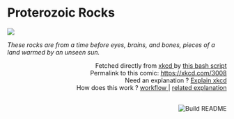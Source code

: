 # <b>Proterozoic Rocks</b>

[![](https://imgs.xkcd.com/comics/proterozoic_rocks.png)](https://xkcd.com/3008)

<i>These rocks are from a time before eyes, brains, and bones, pieces of a land warmed by an unseen sun.</i>

<div align="right">
  Fetched directly from
  <a href="https://xkcd.com">
    xkcd
  </a>
  by
  <a href="https://github.com/Vanille-N/Vanille-N/blob/master/fetch">
    this bash script
  </a>
</div>
<div align="right">
  Permalink to this comic:
  <a href="https://xkcd.com/3008">
    https://xkcd.com/3008
  </a>
</div>
<div align="right">
  Need an explanation ?
  <a href="https://www.explainxkcd.com/wiki/index.php/3008">
    Explain xkcd
  </a>
</div>
<div align="right">
  How does this work ?
  <a href="https://github.com/Vanille-N/Vanille-N/blob/master/.github/workflows/build.yml">
    workflow
  </a>
  |
  <a href="https://simonwillison.net/2020/Jul/10/self-updating-profile-readme/">
    related explanation
  </a>
</div><br>

<a href="https://github.com/Vanille-N/Vanille-N/actions"><img src="https://github.com/Vanille-N/Vanille-N/workflows/Build%20README/badge.svg" align="right" alt="Build README"></a>
